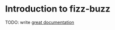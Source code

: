 # Introduction to fizz-buzz

TODO: write [great documentation](http://jacobian.org/writing/what-to-write/)

